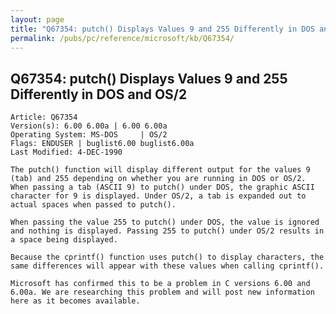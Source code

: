 ```yaml
---
layout: page
title: "Q67354: putch() Displays Values 9 and 255 Differently in DOS and OS/2"
permalink: /pubs/pc/reference/microsoft/kb/Q67354/
---
```


## Q67354: putch() Displays Values 9 and 255 Differently in DOS and OS/2

	Article: Q67354
	Version(s): 6.00 6.00a | 6.00 6.00a
	Operating System: MS-DOS     | OS/2
	Flags: ENDUSER | buglist6.00 buglist6.00a
	Last Modified: 4-DEC-1990
	
	The putch() function will display different output for the values 9
	(tab) and 255 depending on whether you are running in DOS or OS/2.
	When passing a tab (ASCII 9) to putch() under DOS, the graphic ASCII
	character for 9 is displayed. Under OS/2, a tab is expanded out to
	actual spaces when passed to putch().
	
	When passing the value 255 to putch() under DOS, the value is ignored
	and nothing is displayed. Passing 255 to putch() under OS/2 results in
	a space being displayed.
	
	Because the cprintf() function uses putch() to display characters, the
	same differences will appear with these values when calling cprintf().
	
	Microsoft has confirmed this to be a problem in C versions 6.00 and
	6.00a. We are researching this problem and will post new information
	here as it becomes available.

